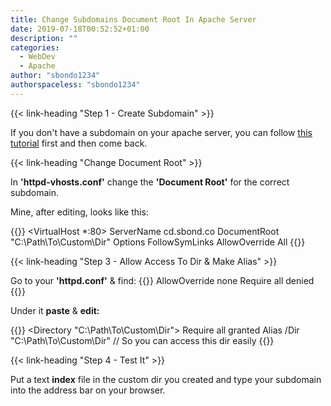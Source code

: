 ```yaml
---
title: Change Subdomains Document Root In Apache Server
date: 2019-07-18T00:52:52+01:00
description: ""
categories:
  - WebDev
  - Apache
author: "sbondo1234"
authorspaceless: "sbondo1234"
---
```


{{< link-heading "Step 1 - Create Subdomain" >}}

If you don't have a subdomain on your apache server, you can follow
<a href="https://log.sbond.co/l/webdev/make-subdomains-on-apache/"
target="_blank" class="b bb bw pb1 no-underline black dim">
this tutorial</a> first and then come back.

{{< link-heading "Change Document Root" >}}

In **'httpd-vhosts.conf'** change the **'Document Root'** for the correct
subdomain.

Mine, after editing, looks like this:

{{<highlight Apache>}}
<VirtualHost *:80>
  ServerName cd.sbond.co
  DocumentRoot "C:\Path\To\Custom\Dir"
    <Directory />
    	Options FollowSymLinks
    	AllowOverride All
    </Directory>
</VirtualHost></pre>
{{</highlight>}}

{{< link-heading "Step 3 - Allow Access To Dir & Make Alias" >}}

Go to your **'httpd.conf'** & find:
{{<highlight Apache>}}
<Directory />
    AllowOverride none
    Require all denied
</Directory>
{{</highlight>}}

Under it **paste** & **edit:**

{{<highlight Apache>}}
<Directory "C:\Path\To\Custom\Dir">
   Require all granted
</Directory>
Alias /Dir "C:\Path\To\Custom\Dir" // So you can access this dir easily
{{</highlight>}}

{{< link-heading "Step 4 - Test It" >}}

Put a text **index** file in the custom dir you created and
type your subdomain into the address bar on your browser.
